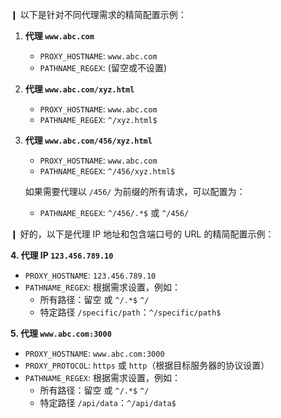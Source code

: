 ❙ 以下是针对不同代理需求的精简配置示例：

1. **代理 `www.abc.com`**

    -   `PROXY_HOSTNAME`: `www.abc.com`
    -   `PATHNAME_REGEX`: (留空或不设置)

2. **代理 `www.abc.com/xyz.html`**

    -   `PROXY_HOSTNAME`: `www.abc.com`
    -   `PATHNAME_REGEX`: `^/xyz.html$`

3. **代理 `www.abc.com/456/xyz.html`**

    -   `PROXY_HOSTNAME`: `www.abc.com`
    -   `PATHNAME_REGEX`: `^/456/xyz.html$`

    如果需要代理以 `/456/` 为前缀的所有请求，可以配置为：

    -   `PATHNAME_REGEX`: `^/456/.*$` 或 `^/456/` 

❙ 好的，以下是代理 IP 地址和包含端口号的 URL 的精简配置示例：

**4. 代理 IP `123.456.789.10`**

   -   `PROXY_HOSTNAME`: `123.456.789.10`
   -   `PATHNAME_REGEX`: 根据需求设置，例如：
       -   所有路径：留空 或 `^/.*$` `^/`
       -   特定路径 `/specific/path`：`^/specific/path$`

**5. 代理 `www.abc.com:3000`**

   -   `PROXY_HOSTNAME`: `www.abc.com:3000`
   -   `PROXY_PROTOCOL`: `https` 或 `http`（根据目标服务器的协议设置）
   -   `PATHNAME_REGEX`: 根据需求设置，例如：
       -   所有路径：留空 或 `^/.*$` `^/`
       -   特定路径 `/api/data`：`^/api/data$` 
